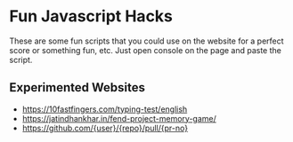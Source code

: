 # Fun Javascript Hacks

These are some fun scripts that you could use on the website for a perfect score or something fun, etc.
Just open console on the page and paste the script.

## Experimented Websites
* https://10fastfingers.com/typing-test/english
* https://jatindhankhar.in/fend-project-memory-game/
* https://github.com/{user}/{repo}/pull/{pr-no}
